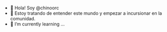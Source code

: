 - 👋 Hola! Soy @chinoorc
- 👀 Estoy tratando de entender este mundo y empezar a incursionar en la comunidad.
- 🌱 I’m currently learning ...

<!---
chinoorc/chinoorc is a ✨ special ✨ repository because its `README.md` (this file) appears on your GitHub profile.
You can click the Preview link to take a look at your changes.
--->
